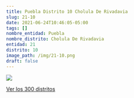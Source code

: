 ```yaml
---
title: Puebla Distrito 10 Cholula De Rivadavia
slug: 21-10
date: 2021-06-24T10:46:05-05:00
tags: []
nombre_entidad: Puebla
nombre_distrito: Cholula De Rivadavia
entidad: 21
distrito: 10
image_path: /img/21-10.png
draft: false
---
```


![](/img/21-10.png)

[Ver los 300 distritos](/docs/elecciones-2021)
